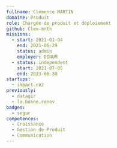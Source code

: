 ```yaml
---
fullname: Clémence MARTIN
domaine: Produit
role: Chargée de produit et déploiement
github: Clem-mrtn
missions:
  - start: 2021-01-04
    end: 2021-06-29
    status: admin
    employer: DINUM
  - status: independent
    start: 2021-07-05
    end: 2023-06-30
startups:
  - impact.co2
previously:
  - datagir
  - la.bonne.renov
badges:
  - segur
competences:
  - Croissance
  - Gestion de Produit
  - Communication
---
```

